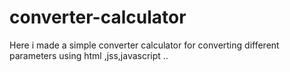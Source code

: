 # converter-calculator
Here i made a simple converter calculator for converting different parameters using html ,jss,javascript ..
